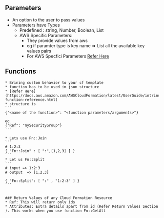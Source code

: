 ## Parameters
* An option to the user to pass values
* Parameters have Types
   * Predefined : string, Number, Boolean, List<string>
   * AWS Specific Parameters: 
        * They provide values from aws
        * eg if paramter type is key name => List all the available key values pairs
        * For AWS Specfici Parameters [Refer Here](https://docs.aws.amazon.com/AWSCloudFormation/latest/UserGuide/parameters-section-structure.html#aws-specific-parameter-types)

## Functions
    * Brining custom behavior to your cf template
    * function has to be used in json structure
    * [Refer Here](https://docs.aws.amazon.com/AWSCloudFormation/latest/UserGuide/intrinsic-function-reference.html)
    * structure is 
    ```
    {"<name of the function>": "<function parameters/arguments>"}

    eg
    {"Ref": "mySecurityGroup"}
    ```

    * Lets use Fn::Join
    ```
    # 1:2:3
    { "Fn::Join" : [ ":",[1,2,3] ] }
    ```
    * Let us Fn::Split
    ```
    # input => 1:2:3
    # output  => [1,2,3]

    { "Fn::Split": [ ":" , "1:2:3" ] }
    ```


    ### Return Values of any Cloud Formation Resource
    * Ref: This will return only ids
    * Attributes: Extra details apart from id (Refer Return Values Section ). This works when you use function Fn::GetAtt